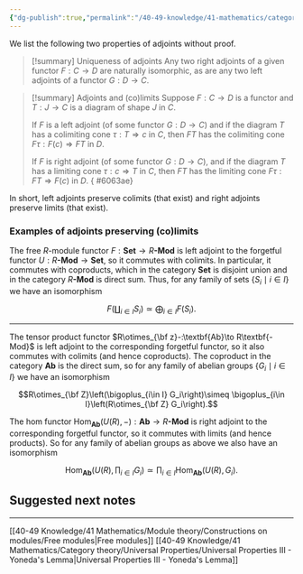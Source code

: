 ```yaml
---
{"dg-publish":true,"permalink":"/40-49-knowledge/41-mathematics/category-theory/adjoints/properties-of-adjoints/","tags":["category_theory"],"updated":"2025-03-31T12:39:37-07:00"}
---
```


We list the following two properties of adjoints without proof.

>[!summary] Uniqueness of adjoints
>Any two right adjoints of a given functor $F:C\to D$ are naturally isomorphic, as are any two left adjoints of a functor $G:D\to C$.

>[!summary] Adjoints and (co)limits
>Suppose $F:C\to D$ is a functor and $T:J\to C$ is a diagram of shape $J$ in $C.$
>
>If $F$ is a left adjoint (of some functor $G:D\to C$) and if the diagram $T$ has a colimiting cone $\tau:T\Rightarrow c$ in $C$, then $FT$ has the colimiting cone $F\tau:F(c)\Rightarrow FT$ in $D$.
>
>If $F$ is right adjoint (of some functor $G:D\to C$), and if the diagram $T$ has a limiting cone $\tau:c\Rightarrow T$ in $C$, then $FT$ has the limiting cone $F\tau:FT\Rightarrow F(c)$ in $D$.
{ #6063ae}


In short, left adjoints preserve colimits (that exist) and right adjoints preserve limits (that exist).
### Examples of adjoints preserving (co)limits

The free $R$-module functor $F:\textbf{Set}\to R\textbf{-Mod}$ is left adjoint to the forgetful functor $U:R\textbf{-Mod}\to \textbf{Set}$, so it commutes with colimits. In particular, it commutes with coproducts, which in the category $\textbf{Set}$ is disjoint union and in the category $R\textbf{-Mod}$ is direct sum. Thus, for any family of sets $\{S_i\mid i\in I\}$ we have an isomorphism

$$F\left(\coprod_{i\in I} S_i\right)\simeq \bigoplus_{i\in I}F(S_i).$$

---

The tensor product functor $R\otimes_{\bf z}-:\textbf{Ab}\to R\textbf{-Mod}$ is left adjoint to the corresponding forgetful functor, so it also commutes with colimits (and hence coproducts). The coproduct in the category $\textbf{Ab}$ is the direct sum, so for any family of abelian groups $\{G_i\mid i\in I\}$ we have an isomorphism

$$R\otimes_{\bf Z}\left(\bigoplus_{i\in I} G_i\right)\simeq \bigoplus_{i\in I}\left(R\otimes_{\bf Z} G_i\right).$$

The hom functor $\operatorname{Hom}_{\textbf{Ab}}(U(R),-):\textbf{Ab}\to R\textbf{-Mod}$ is right adjoint to the corresponding forgetful functor, so it commutes with limits (and hence products). So for any family of abelian groups as above we also have an isomorphism

$$\operatorname{Hom}_{\textbf{Ab}}\left(U(R),\prod_{i\in I}G_i\right)\simeq \prod_{i\in I}\operatorname{Hom}_{\textbf{Ab}}(U(R),G_i). $$

## Suggested next notes
---

[[40-49 Knowledge/41 Mathematics/Module theory/Constructions on modules/Free modules\|Free modules]]
[[40-49 Knowledge/41 Mathematics/Category theory/Universal Properties/Universal Properties III - Yoneda's Lemma\|Universal Properties III - Yoneda's Lemma]]
